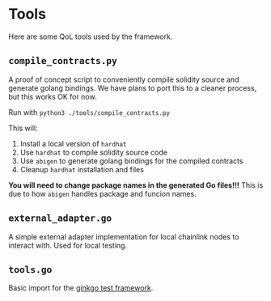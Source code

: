 # Tools

Here are some QoL tools used by the framework.

## `compile_contracts.py`

A proof of concept script to conveniently compile solidity source and generate golang bindings. We have plans to port
this to a cleaner process, but this works OK for now.

Run with `python3 ./tools/compile_contracts.py`

This will:

1. Install a local version of `hardhat`
2. Use `hardhat` to compile solidity source code
3. Use `abigen` to generate golang bindings for the compiled contracts
4. Cleanup `hardhat` installation and files

**You will need to change package names in the generated Go files!!!** This is due to how `abigen` handles package and funcion names.

## `external_adapter.go`

A simple external adapter implementation for local chainlink nodes to interact with. Used for local testing.

## `tools.go`

Basic import for the [ginkgo test framework](https://github.com/onsi/ginkgo).
